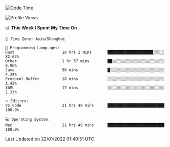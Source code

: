 <!--START_SECTION:waka-->
![Code Time](http://img.shields.io/badge/Code%20Time-939%20hrs%208%20mins-blue)

![Profile Views](http://img.shields.io/badge/Profile%20Views-5-blue)

📊 **This Week I Spent My Time On** 

```text
⌚︎ Time Zone: Asia/Shanghai

💬 Programming Languages: 
Rust                     18 hrs 2 mins       ████████████████████░░░░░   82.63% 
Other                    1 hr 57 mins        ██░░░░░░░░░░░░░░░░░░░░░░░   8.96% 
Java                     56 mins             █░░░░░░░░░░░░░░░░░░░░░░░░   4.34% 
Protocol Buffer          18 mins             ░░░░░░░░░░░░░░░░░░░░░░░░░   1.42% 
YAML                     17 mins             ░░░░░░░░░░░░░░░░░░░░░░░░░   1.33%

🔥 Editors: 
VS Code                  21 hrs 49 mins      █████████████████████████   100.0%

💻 Operating System: 
Mac                      21 hrs 49 mins      █████████████████████████   100.0%

```


 Last Updated on 22/01/2022 01:49:51 UTC
<!--END_SECTION:waka-->

